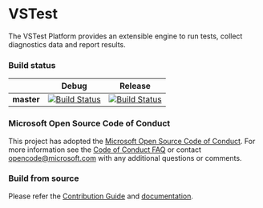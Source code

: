 # VSTest
The VSTest Platform provides an extensible engine to run tests, collect diagnostics data and report results.

### Build status
|            |Debug |Release |
|:----------:|:----------------:|:------------------:|
|**master**  |[![Build Status](http://dotnet-ci.cloudapp.net/buildStatus/icon?job=Private/Microsoft_vstest/master/Microsoft_vstest_Debug)](http://dotnet-ci.cloudapp.net/job/Private/job/Microsoft_vstest/job/master/job/Microsoft_vstest_Debug/)|[![Build Status](http://dotnet-ci.cloudapp.net/buildStatus/icon?job=Private/Microsoft_vstest/master/Microsoft_vstest_Release)](http://dotnet-ci.cloudapp.net/job/Private/job/Microsoft_vstest/job/master/job/Microsoft_vstest_Release/)|

### Microsoft Open Source Code of Conduct
This project has adopted the [Microsoft Open Source Code of Conduct](https://opensource.microsoft.com/codeofconduct/). For more information see the [Code of Conduct FAQ](https://opensource.microsoft.com/codeofconduct/faq/) or contact [opencode@microsoft.com](mailto:opencode@microsoft.com) with any additional questions or comments.

### Build from source
Please refer the [Contribution Guide](https://github.com/Microsoft/vstest-docs/blob/master/docs/contribute.md) and [documentation](https://github.com/Microsoft/vstest-docs/tree/master/RFCs).